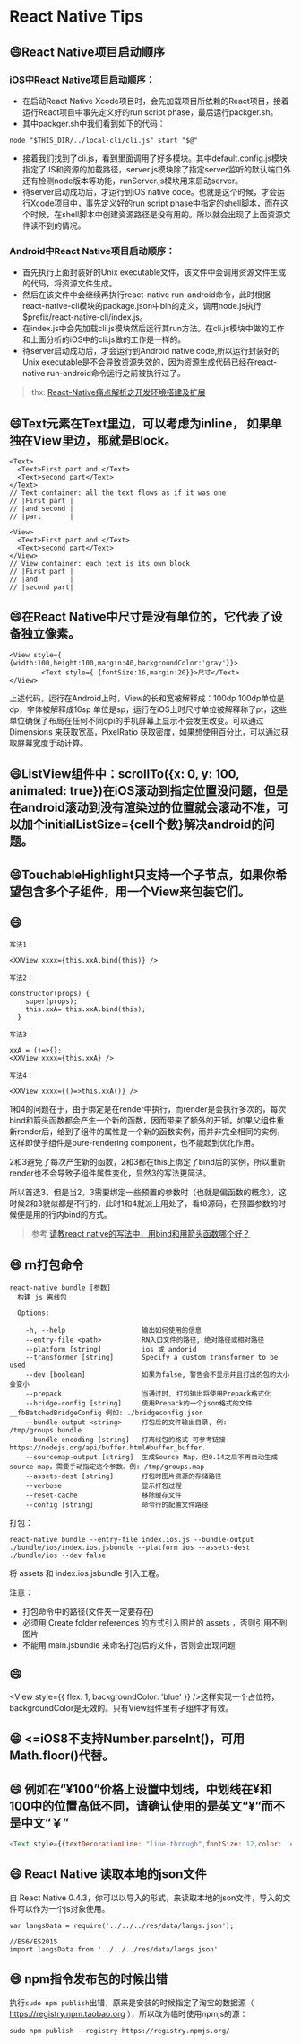 # React Native Tips


## :smile:React Native项目启动顺序

### iOS中React Native项目启动顺序：
- 在启动React Native Xcode项目时，会先加载项目所依赖的React项目，接着运行React项目中事先定义好的run script phase，最后运行packger.sh。
- 其中packger.sh中我们看到如下的代码：
```
node "$THIS_DIR/../local-cli/cli.js" start "$@"
```
- 接着我们找到了cli.js，看到里面调用了好多模块。其中default.config.js模块指定了JS和资源的加载路径，server.js模块除了指定server监听的默认端口外还有检测node版本等功能，runServer.js模块用来启动server。
- 待server启动成功后，才运行到iOS native code。也就是这个时候，才会运行Xcode项目中，事先定义好的run script phase中指定的shell脚本，而在这个时候，在shell脚本中创建资源路径是没有用的。所以就会出现了上面资源文件读不到的情况。

### Android中React Native项目启动顺序：
- 首先执行上面封装好的Unix executable文件，该文件中会调用资源文件生成的代码，将资源文件生成。
- 然后在该文件中会继续再执行react-native run-android命令，此时根据react-native-cli模块的package.json中bin的定义，调用node.js执行$prefix/react-native-cli/index.js。
- 在index.js中会先加载cli.js模块然后运行其run方法。在cli.js模块中做的工作和上面分析的iOS中的cli.js做的工作是一样的。
- 待server启动成功后，才会运行到Android native code,所以运行封装好的Unix executable是不会导致资源失效的，因为资源生成代码已经在react-native run-android命令运行之前被执行过了。

> thx: [React-Native痛点解析之开发环境搭建及扩展](http://www.infoq.com/cn/articles/react-native-solution-dev-environment)

## :smile:Text元素在Text里边，可以考虑为inline， 如果单独在View里边，那就是Block。
```
<Text>
  <Text>First part and </Text>
  <Text>second part</Text>
</Text>
// Text container: all the text flows as if it was one
// |First part |
// |and second |
// |part       |

<View>
  <Text>First part and </Text>
  <Text>second part</Text>
</View>
// View container: each text is its own block
// |First part |
// |and        |
// |second part|
```

## :smile:在React Native中尺寸是没有单位的，它代表了设备独立像素。
```
<View style={ {width:100,height:100,margin:40,backgroundColor:'gray'}}>
        <Text style={ {fontSize:16,margin:20}}>尺寸</Text>
</View>
```
上述代码，运行在Android上时，View的长和宽被解释成：100dp 100dp单位是dp，字体被解释成16sp 单位是sp，运行在iOS上时尺寸单位被解释称了pt，这些单位确保了布局在任何不同dpi的手机屏幕上显示不会发生改变。可以通过Dimensions 来获取宽高，PixelRatio 获取密度，如果想使用百分比，可以通过获取屏幕宽度手动计算。

## :smile:ListView组件中：scrollTo({x: 0, y: 100, animated: true})在iOS滚动到指定位置没问题，但是在android滚动到没有渲染过的位置就会滚动不准，可以加个initialListSize={cell个数}解决android的问题。

## :smile:TouchableHighlight只支持一个子节点，如果你希望包含多个子组件，用一个View来包装它们。

## :smile:
```
写法1：

<XXView xxxx={this.xxA.bind(this)} />

写法2：

constructor(props) {
    super(props);
    this.xxA= this.xxA.bind(this);
  }
  
写法3：

xxA = ()=>{};
<XXView xxxx={this.xxA} />

写法4：

<XXView xxxx={()=>this.xxA()} />
```
1和4的问题在于，由于绑定是在render中执行，而render是会执行多次的，每次bind和箭头函数都会产生一个新的函数，因而带来了额外的开销。如果父组件重新render后，给到子组件的属性是一个新的函数实例，而并非完全相同的实例，这样即使子组件是pure-rendering component，也不能起到优化作用。

2和3避免了每次产生新的函数，2和3都在this上绑定了bind后的实例，所以重新render也不会导致子组件属性变化，显然3的写法更简洁。

所以首选3，但是当2，3需要绑定一些预置的参数时（也就是偏函数的概念），这时候2和3貌似都是不行的，此时1和4就派上用处了，看f8源码，在预置参数的时候便是用的行内bind的方式。

> 参考 [请教react native的写法中，用bind和用箭头函数哪个好？](https://segmentfault.com/q/1010000006841365)

## :smile: rn打包命令
```
react-native bundle [参数]
  构建 js 离线包 

  Options:

    -h, --help                   输出如何使用的信息
    --entry-file <path>          RN入口文件的路径, 绝对路径或相对路径
    --platform [string]          ios 或 andorid
    --transformer [string]       Specify a custom transformer to be used
    --dev [boolean]              如果为false, 警告会不显示并且打出的包的大小会变小
    --prepack                    当通过时, 打包输出将使用Prepack格式化
    --bridge-config [string]     使用Prepack的一个json格式的文件__fbBatchedBridgeConfig 例如: ./bridgeconfig.json
    --bundle-output <string>     打包后的文件输出目录, 例: /tmp/groups.bundle
    --bundle-encoding [string]   打离线包的格式 可参考链接https://nodejs.org/api/buffer.html#buffer_buffer.
    --sourcemap-output [string]  生成Source Map，但0.14之后不再自动生成source map，需要手动指定这个参数。例: /tmp/groups.map
    --assets-dest [string]       打包时图片资源的存储路径
    --verbose                    显示打包过程
    --reset-cache                移除缓存文件
    --config [string]            命令行的配置文件路径
```
打包：
```
react-native bundle --entry-file index.ios.js --bundle-output ./bundle/ios/index.ios.jsbundle --platform ios --assets-dest ./bundle/ios --dev false 
```
将 assets 和 index.ios.jsbundle 引入工程。

注意：
- 打包命令中的路径(文件夹一定要存在)
- 必须用 Create folder references 的方式引入图片的 assets ，否则引用不到图片
- 不能用 main.jsbundle 来命名打包后的文件，否则会出现问题

## :smile:
<View style={{ flex: 1, backgroundColor: 'blue' }} />这样实现一个占位符，backgroundColor是无效的。只有View组件里有子组件才有效。

## :smile: <=iOS8不支持Number.parseInt()，可用Math.floor()代替。

## :smile: 例如在“¥100”价格上设置中划线，中划线在¥和100中的位置高低不同，请确认使用的是英文“¥”而不是中文“￥”
```javascript
<Text style={{textDecorationLine: "line-through",fontSize: 12,color: '#999999'}} >¥{(Math.floor(item.originalPrice) || 0) / 100}</Text>
```
## :smile: React Native 读取本地的json文件
自 React Native 0.4.3，你可以以导入的形式，来读取本地的json文件，导入的文件可以作为一个js对象使用。
```
var langsData = require('../../../res/data/langs.json');

//ES6/ES2015
import langsData from '../../../res/data/langs.json'
```

## :smile: npm指令发布包的时候出错
执行`sudo npm publish`出错，原来是安装的时候指定了淘宝的数据源（ https://registry.npm.taobao.org ），所以改为临时使用npmjs的源：

```
sudo npm publish --registry https://registry.npmjs.org/
```

